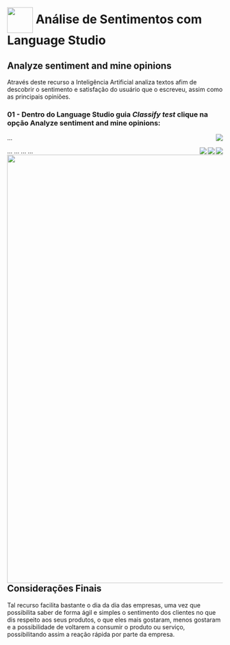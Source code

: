 <h1>
    <a href="https://www.dio.me/">
     <img align="center" width="60px" src="https://hermes.dio.me/lab_projects/badges/dc92e499-6ec6-4c82-af3f-00c40538ca80.png"></a>
    <span> 
Análise de Sentimentos com Language Studio </span>
</h1>

## Analyze sentiment and mine opinions
Através deste recurso a Inteligência Artificial analiza textos afim de descobrir o sentimento e satisfação do usuário que o escreveu, assim como as principais opiniões.

### 01 - Dentro do Language Studio guia *Classify test* clique na opção Analyze sentiment and mine opinions:   
<img align="right" src="https://raw.githubusercontent.com/alexklenio/DIO-Microsoft-Azure-AI-Fundamentals/main/imagens/DP03%20-%20An%C3%A1lise%20de%20sentimentos/01.png" width=""/> 

...

<img align="right" src="https://raw.githubusercontent.com/alexklenio/DIO-Microsoft-Azure-AI-Fundamentals/main/imagens/DP03%20-%20An%C3%A1lise%20de%20sentimentos/02.png" width=""/> 
...
<img align="right" src="https://raw.githubusercontent.com/alexklenio/DIO-Microsoft-Azure-AI-Fundamentals/main/imagens/DP03%20-%20An%C3%A1lise%20de%20sentimentos/03.png" width=""/> 
...
<img align="right" src="https://raw.githubusercontent.com/alexklenio/DIO-Microsoft-Azure-AI-Fundamentals/main/imagens/DP03%20-%20An%C3%A1lise%20de%20sentimentos/04.png" width=""/> 
...
<img align="right" src="https://raw.githubusercontent.com/alexklenio/DIO-Microsoft-Azure-AI-Fundamentals/main/imagens/DP03%20-%20An%C3%A1lise%20de%20sentimentos/05.png" width="1000"/> 
...  

## Considerações Finais  

 Tal recurso facilita bastante o dia da dia das empresas, uma vez que possibilita saber de forma ágil e simples o sentimento dos clientes no que dis respeito aos seus produtos, o que eles mais gostaram, menos gostaram e a possibilidade de voltarem a consumir o produto ou serviço, possibilitando assim a reação rápida por parte da empresa.